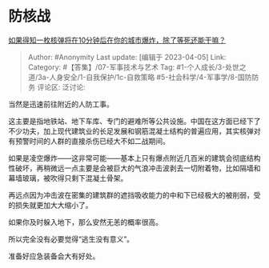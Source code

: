 # 防核战
[如果得知一枚核弹将在10分钟后在你的城市爆炸，除了等死还能干嘛？](https://www.zhihu.com/question/455234263/answer/2968873649)

> Author: #Anonymity
> Last update: [编辑于 2023-04-05]
> Link:
> Category: #【答集】/07-军事技术与艺术
> Tag:  #1-个人成长/3-处世之道/3a-人身安全/1-自我保护/1c-自救策略 #5-社会科学/4-军事学/8-国防防务
> 评论区:
> 泛讨论:

当然是迅速前往附近的人防工事。

这主要是指地铁站、地下车库、专门的避难所等公共设施。中国在这方面已经下了不少功夫，加上现代建筑业的长足发展和钢筋混凝土结构的普遍应用，其实核弹对有预警时间的人群的直接杀伤已经大不如二战期间。

如果是凌空爆炸——这非常可能——基本上只有爆点附近几百米的建筑会彻底结构性破坏，再稍微远一点主要是会被巨大的气浪冲击波剥去一切附着物，比如隔墙和幕墙玻璃，被吹得只剩下混凝土骨架。

再远点因为冲击波在密集的建筑群的遮挡吸收能力的中和下已经极大的被削弱，受的损失就更加大大缩小了。

如果你及时躲入地下，那么安然无恙的概率很高。

所以完全没有必要觉得“逃生没有意义”。

准备好应急装备会大有好处。
